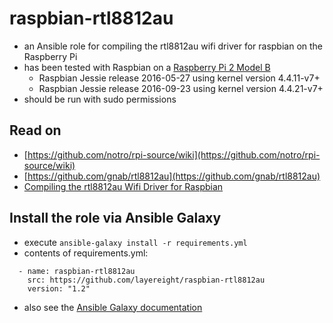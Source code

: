 # raspbian-rtl8812au

* an Ansible role for compiling the rtl8812au wifi driver for raspbian on the Raspberry Pi
* has been tested with Raspbian on a 
[Raspberry Pi 2 Model B](https://www.raspberrypi.org/products/raspberry-pi-2-model-b/)
  * Raspbian Jessie release 2016-05-27 using kernel version 4.4.11-v7+
  * Raspbian Jessie release 2016-09-23 using kernel version 4.4.21-v7+
* should be run with sudo permissions

## Read on

* [https://github.com/notro/rpi-source/wiki](https://github.com/notro/rpi-source/wiki)
* [https://github.com/gnab/rtl8812au](https://github.com/gnab/rtl8812au)
* [Compiling the rtl8812au Wifi Driver for Raspbian](https://layereight.de/raspberry-pi/2016/08/25/raspbian-rtl8812au.html)

## Install the role via Ansible Galaxy

* execute `ansible-galaxy install -r requirements.yml`
* contents of requirements.yml:
```
  - name: raspbian-rtl8812au
    src: https://github.com/layereight/raspbian-rtl8812au
    version: "1.2"
```
* also see the [Ansible Galaxy documentation](http://docs.ansible.com/ansible/galaxy.html)
